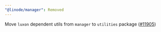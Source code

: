 ```yaml
---
"@linode/manager": Removed
---
```


Move `luxon` dependent utils from `manager` to `utilities` package ([#11905](https://github.com/linode/manager/pull/11905))

